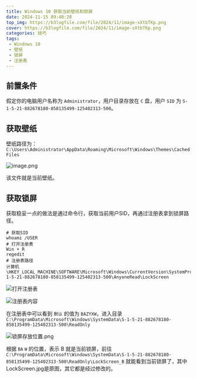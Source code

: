 ```yaml
---
title: Windows 10 获取当前壁纸和锁屏
date: 2024-11-15 09:40:28
top_img: https://b3logfile.com/file/2024/11/image-sXtbTKp.png
cover: https://b3logfile.com/file/2024/11/image-sXtbTKp.png
categories: 技巧
tags:
 - Windows 10
 - 壁纸
 - 锁屏
 - 注册表
---
```


## 前置条件

假定你的电脑用户名称为 `Administrator`，用户目录存放在 `C` 盘，用户 `SID` 为 `S-1-5-21-882678180-858135499-125402313-500`。

## 获取壁纸

壁纸路径为：`C:\Users\Administrator\AppData\Roaming\Microsoft\Windows\Themes\CachedFiles`

![image.png](https://b3logfile.com/file/2024/11/image-sXtbTKp.png)

该文件就是当前壁纸。

## 获取锁屏

获取稳妥一点的做法是通过命令行，获取当前用户SID，再通过注册表拿到锁屏路径。

```shell
# 获取SID
whoami /USER
# 打开注册表
Win + R
regedit
# 注册表路径
计算机\HKEY_LOCAL_MACHINE\SOFTWARE\Microsoft\Windows\CurrentVersion\SystemProtectedUserData\S-1-5-21-882678180-858135499-125402313-500\AnyoneRead\LockScreen
```

![打开注册表](https://b3logfile.com/file/2024/11/image-H456aDp.png)

![注册表内容](https://b3logfile.com/file/2024/11/image-EdVJhcZ.png)

在注册表中可以看到 `默认` 的值为 `BAZYXW`，进入目录 `C:\ProgramData\Microsoft\Windows\SystemData\S-1-5-21-882678180-858135499-125402313-500\ReadOnly`

![锁屏存放位置.png](https://b3logfile.com/file/2024/11/image-zpycNMk.png)

根据 `BA` `W` 的位置，表示 B 就是当前锁屏，前往 `C:\ProgramData\Microsoft\Windows\SystemData\S-1-5-21-882678180-858135499-125402313-500\ReadOnly\LockScreen_B` 就能看到当前锁屏了，其中LockScreen.jpg是原图，其它都是经过修改的。
